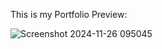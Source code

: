 This is my Portfolio Preview:

![Screenshot 2024-11-26 095045](https://github.com/user-attachments/assets/af111326-895f-43cf-ae2e-c3eb5badfb95)
